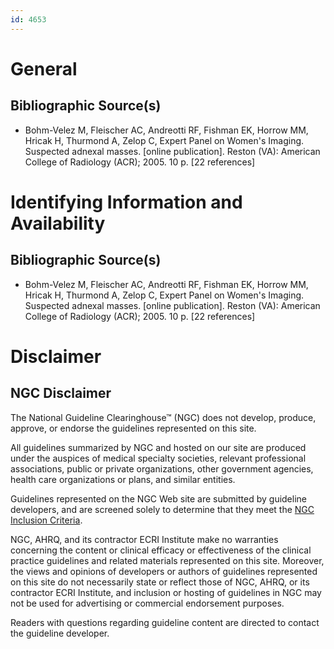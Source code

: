 ```yaml
---
id: 4653
---
```


# General

## Bibliographic Source(s)

- Bohm-Velez M, Fleischer AC, Andreotti RF, Fishman EK, Horrow MM, Hricak H, Thurmond A, Zelop C, Expert Panel on Women's Imaging. Suspected adnexal masses. [online publication]. Reston (VA): American College of Radiology (ACR); 2005. 10 p. [22 references]

# Identifying Information and Availability

## Bibliographic Source(s)

- Bohm-Velez M, Fleischer AC, Andreotti RF, Fishman EK, Horrow MM, Hricak H, Thurmond A, Zelop C, Expert Panel on Women's Imaging. Suspected adnexal masses. [online publication]. Reston (VA): American College of Radiology (ACR); 2005. 10 p. [22 references]

# Disclaimer

## NGC Disclaimer

The National Guideline Clearinghouse™ (NGC) does not develop, produce, approve, or endorse the guidelines represented on this site.

All guidelines summarized by NGC and hosted on our site are produced under the auspices of medical specialty societies, relevant professional associations, public or private organizations, other government agencies, health care organizations or plans, and similar entities.

Guidelines represented on the NGC Web site are submitted by guideline developers, and are screened solely to determine that they meet the [NGC Inclusion Criteria](/help-and-about/summaries/inclusion-criteria).

NGC, AHRQ, and its contractor ECRI Institute make no warranties concerning the content or clinical efficacy or effectiveness of the clinical practice guidelines and related materials represented on this site. Moreover, the views and opinions of developers or authors of guidelines represented on this site do not necessarily state or reflect those of NGC, AHRQ, or its contractor ECRI Institute, and inclusion or hosting of guidelines in NGC may not be used for advertising or commercial endorsement purposes.

Readers with questions regarding guideline content are directed to contact the guideline developer.

